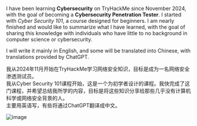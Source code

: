 
I have been learning **Cybersecurity** on TryHackMe since November 2024, with the goal of becoming a **Cybersecurity Penetration Tester**. 
I started with *Cyber Security 101*, a course designed for beginners. 
I am nearly finished and would like to summarize what I have learned, with the goal of sharing this knowledge with individuals who have little to no background in computer science or cybersecurity.

I will write it mainly in English, and some will be translated into Chinese, with translations provided by ChatGPT.

我从2024年11月开始在TryHackMe学习网络安全知识，目标是成为一名网络安全渗透测试员。  
我从Cyber Security 101课程开始，这是一个为初学者设计的课程。我快完成了这门课程，并希望总结我所学的内容，目标是将这些知识分享给那些几乎没有计算机科学或网络安全背景的人。  
主要用英语写，有些将通过ChatGPT翻译成中文。

![image](https://github.com/user-attachments/assets/ceeca187-b884-46c2-b57f-94682246855e)
